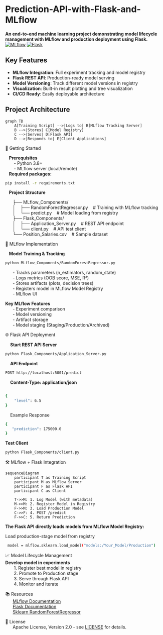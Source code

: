 # Prediction-API-with-Flask-and-MLflow
**An end-to-end machine learning project demonstrating model lifecycle management with MLflow and production deployment using Flask.**
[![MLflow](https://img.shields.io/badge/MLflow-%23FF6F00.svg?style=for-the-badge&logo=mlflow&logoColor=white)](https://mlflow.org/)
[![Flask](https://img.shields.io/badge/Flask-%23000.svg?style=for-the-badge&logo=flask&logoColor=white)](https://flask.palletsprojects.com/)

## Key Features
- **MLflow Integration**: Full experiment tracking and model registry
- **Flask REST API**: Production-ready model serving
- **Model Versioning**: Track different model versions in registry
- **Visualization**: Built-in result plotting and tree visualization
- **CI/CD Ready**: Easily deployable architecture

## Project Architecture
``` mermaid
graph TD  
    A[Training Script] -->|Logs to| B[MLflow Tracking Server]  
    B -->|Stores| C[Model Registry]  
    C -->|Serves| D[Flask API]  
    D -->|Responds to| E[Client Applications]  
```
🚀 Getting Started 
  
&nbsp;&nbsp;&nbsp;**Prerequisites**  
&nbsp;&nbsp;&nbsp;&nbsp;&nbsp;&nbsp; - Python 3.8+  
&nbsp;&nbsp;&nbsp;&nbsp;&nbsp;&nbsp; - MLflow server (local/remote)  
&nbsp;&nbsp;&nbsp;**Required packages:**
```bash
pip install -r requirements.txt
 ```
&nbsp;&nbsp;&nbsp;**Project Structure**  

&nbsp;&nbsp;&nbsp;&nbsp;&nbsp;&nbsp;├── MLflow_Components/  
&nbsp;&nbsp;&nbsp;&nbsp;&nbsp;&nbsp;│   &nbsp;&nbsp;&nbsp;├── RandomForestRegressor.py   &nbsp;&nbsp;&nbsp;# Training with MLflow tracking  
&nbsp;&nbsp;&nbsp;&nbsp;&nbsp;&nbsp;│   &nbsp;&nbsp;&nbsp;└── predict.py                &nbsp;&nbsp;&nbsp;# Model loading from registry  
&nbsp;&nbsp;&nbsp;&nbsp;&nbsp;&nbsp;├── Flask_Components/  
&nbsp;&nbsp;&nbsp;&nbsp;&nbsp;&nbsp;│   &nbsp;&nbsp;&nbsp;├── Application_Server.py      &nbsp;&nbsp;&nbsp;# REST API endpoint  
&nbsp;&nbsp;&nbsp;&nbsp;&nbsp;&nbsp;│  &nbsp;&nbsp;&nbsp;└── client.py                  &nbsp;&nbsp;&nbsp;# API test client  
&nbsp;&nbsp;&nbsp;&nbsp;&nbsp;&nbsp;└── Position_Salaries.csv          &nbsp;&nbsp;&nbsp;# Sample dataset  

🔧 MLflow Implementation  
  
&nbsp;&nbsp;&nbsp;**Model Training & Tracking**
```bash
python MLflow_Components/RandomForestRegressor.py
```
&nbsp;&nbsp;&nbsp;&nbsp;&nbsp;&nbsp;- Tracks parameters (n_estimators, random_state)  
&nbsp;&nbsp;&nbsp;&nbsp;&nbsp;&nbsp;- Logs metrics (OOB score, MSE, R²)  
&nbsp;&nbsp;&nbsp;&nbsp;&nbsp;&nbsp;- Stores artifacts (plots, decision trees)  
&nbsp;&nbsp;&nbsp;&nbsp;&nbsp;&nbsp;- Registers model in MLflow Model Registry  
&nbsp;&nbsp;&nbsp;&nbsp;&nbsp;&nbsp;- MLflow UI  
  
**Key MLflow Features**  
&nbsp;&nbsp;&nbsp;&nbsp;&nbsp;&nbsp;- Experiment comparison  
&nbsp;&nbsp;&nbsp;&nbsp;&nbsp;&nbsp;- Model versioning  
&nbsp;&nbsp;&nbsp;&nbsp;&nbsp;&nbsp;- Artifact storage  
&nbsp;&nbsp;&nbsp;&nbsp;&nbsp;&nbsp;- Model staging (Staging/Production/Archived)  

🌐 Flask API Deployment  

&nbsp;&nbsp;&nbsp; **Start REST API Server**
```bash
python Flask_Components/Application_Server.py
```  
&nbsp;&nbsp;&nbsp; **API Endpoint**  
```bash
POST http://localhost:5001/predict
```
&nbsp;&nbsp;&nbsp; **Content-Type: application/json**  
```bash

{
    "level": 6.5
}
```
&nbsp;&nbsp;&nbsp; Example Response  
```bash
{
   "prediction": 175000.0
}
```
**Test Client**
```bash
python Flask_Components/client.py
```
🛠️ MLflow + Flask Integration  
``` mermaid
sequenceDiagram
    participant T as Training Script
    participant M as MLflow Server
    participant F as Flask API
    participant C as Client
    
    T->>M: 1. Log Model (with metadata)
    M->>M: 2. Register Model in Registry
    F->>M: 3. Load Production Model
    C->>F: 4. POST /predict
    F->>C: 5. Return Prediction
```
  
**The Flask API directly loads models from MLflow Model Registry:** 
  
Load production-stage model from registry  
``` bash
 model = mlflow.sklearn.load_model("models:/Your_Model/Production")
```
📈 Model Lifecycle Management  
**Develop model in experiments**  
&nbsp;&nbsp;&nbsp;&nbsp;&nbsp;&nbsp; 1. Register best model in registry  
&nbsp;&nbsp;&nbsp;&nbsp;&nbsp;&nbsp; 2. Promote to Production stage  
&nbsp;&nbsp;&nbsp;&nbsp;&nbsp;&nbsp; 3. Serve through Flask API  
&nbsp;&nbsp;&nbsp;&nbsp;&nbsp;&nbsp; 4. Monitor and iterate  

📚 Resources  
&nbsp;&nbsp;&nbsp;&nbsp;&nbsp;&nbsp;[MLflow Documentation
](https://mlflow.org/docs/latest/index.html)  
&nbsp;&nbsp;&nbsp;&nbsp;&nbsp;&nbsp;[Flask Documentation
](https://flask.palletsprojects.com/)  
&nbsp;&nbsp;&nbsp;&nbsp;&nbsp;&nbsp;[Sklearn RandomForestRegressor
](https://scikit-learn.org/stable/modules/generated/sklearn.ensemble.RandomForestRegressor.html)  

  📄 License  
&nbsp;&nbsp;&nbsp;&nbsp;&nbsp;&nbsp;Apache License, Version 2.0 - see [LICENSE]([https://chat.deepseek.com/a/chat/s/LICENSE](https://www.apache.org/licenses/LICENSE-2.0)) for details.
